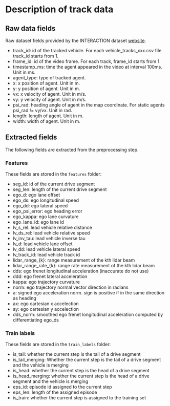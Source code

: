 # Description of track data

## Raw data fields
Raw dataset fields provided by the INTERACTION dataset [website](https://interaction-dataset.com/details-and-format).
* track_id: id of the tracked vehicle. For each vehicle_tracks_xxx.csv file track_id starts from 1.
* frame_id: id of the video frame. For each track, frame_id starts from 1.
* timestamp_ms: time the agent appeared in the video at interval 100ms. Unit in ms.
* agent_type: type of tracked agent. 
* x: x position of agent. Unit in m.
* y: y position of agent. Unit in m.
* vx: x velocity of agent. Unit in m/s.
* vy: y velocity of agent. Unit in m/s.
* psi_rad: heading angle of agent in the map coordinate. For static agents psi_rad != vy/vx. Unit in rad.
* length: length of agent. Unit in m.
* width: width of agent. Unit in m.

## Extracted fields
The following fields are extracted from the preprocessing step. 

### Features
These fields are stored in the ``features`` folder:
* seg_id: id of the current drive segment 
* seg_len: length of the current drive segment
* ego_d: ego lane offset
* ego_ds: ego longitudinal speed
* ego_dd: ego lateral speed
* ego_psi_error: ego heading error
* ego_kappa: ego lane curvature
* ego_lane_id: ego lane id
* lv_s_rel: lead vehicle relative distance
* lv_ds_rel: lead vehicle relative speed
* lv_inv_tau: lead vehicle inverse tau
* lv_d: lead vehicle lane offset
* lv_dd: lead vehicle lateral speed
* lv_track_id: lead vehicle track id
* lidar_range_{k}: range measurement of the kth lidar beam
* lidar_range_rate_{k}: range rate measurement of the kth lidar beam
* dds: ego frenet longitudinal acceleration (inaccurate do not use)
* ddd: ego frenet lateral acceleration
* kappa: ego trajectory curvature
* norm: ego trajectory normal vector direction in radians
* a: signed ego acceleration norm. sign is positive if in the same direction as heading
* ax: ego cartesian x accelection
* ay: ego cartesian y accelection
* dds_norm: smoothed ego frenet longitudinal acceleration computed by differentiating ego_ds

### Train labels
These fields are stored in the ``train_labels`` folder:
* is_tail: whether the current step is the tail of a drive segment
* is_tail_merging: Whether the current step is the tail of a drive segment and the vehicle is merging
* is_head: whether the current step is the head of a drive segment
* is_head_merging: whether the current step is the head of a drive segment and the vehicle is merging
* eps_id: episode id assigned to the current step
* eps_len: length of the assigned episode
* is_train: whether the current step is assigned to the training set